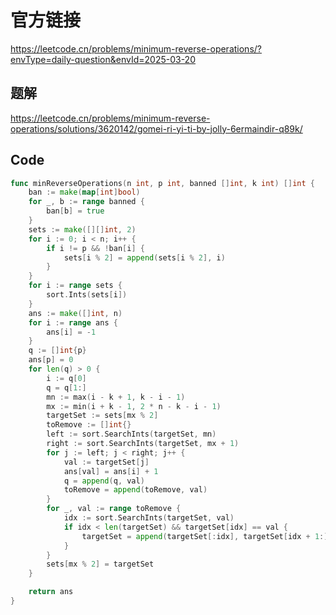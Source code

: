 # 官方链接
https://leetcode.cn/problems/minimum-reverse-operations/?envType=daily-question&envId=2025-03-20
## 题解
https://leetcode.cn/problems/minimum-reverse-operations/solutions/3620142/gomei-ri-yi-ti-by-jolly-6ermaindir-q89k/


## Code

```go
func minReverseOperations(n int, p int, banned []int, k int) []int {
	ban := make(map[int]bool)
	for _, b := range banned {
		ban[b] = true
	}
	sets := make([][]int, 2)
	for i := 0; i < n; i++ {
		if i != p && !ban[i] {
			sets[i % 2] = append(sets[i % 2], i)
		}
	}
	for i := range sets {
		sort.Ints(sets[i])
	}
	ans := make([]int, n)
	for i := range ans {
		ans[i] = -1
	}
	q := []int{p}
	ans[p] = 0
	for len(q) > 0 {
		i := q[0]
		q = q[1:]
		mn := max(i - k + 1, k - i - 1)
		mx := min(i + k - 1, 2 * n - k - i - 1)
		targetSet := sets[mx % 2]
		toRemove := []int{}
		left := sort.SearchInts(targetSet, mn)
		right := sort.SearchInts(targetSet, mx + 1)
		for j := left; j < right; j++ {
			val := targetSet[j]
			ans[val] = ans[i] + 1
            q = append(q, val)
			toRemove = append(toRemove, val)
		}
		for _, val := range toRemove {
			idx := sort.SearchInts(targetSet, val)
			if idx < len(targetSet) && targetSet[idx] == val {
				targetSet = append(targetSet[:idx], targetSet[idx + 1:]...)
			}
		}
		sets[mx % 2] = targetSet
	}

	return ans
}

```

